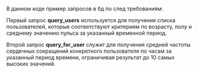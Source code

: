 В данном коде пример запросов в бд по след требованиям:

Первый запрос **query_users** используется для получения списка пользователей, которые соответствуют критериям по возрасту, полу и среднему значению пульса за указанный временной период.


Второй запрос **query_for_user** служит для получения средней частоты сердечных сокращений конкретного пользователя по часам за указанный период времени, ограничивая результат до 10 самых высоких значений.